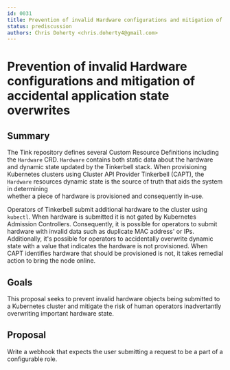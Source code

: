 ```yaml
---
id: 0031
title: Prevention of invalid Hardware configurations and mitigation of accidental application state overwrites
status: prediscussion
authors: Chris Doherty <chris.doherty4@gmail.com>
---
```


# Prevention of invalid Hardware configurations and mitigation of accidental application state overwrites

## Summary

The Tink repository defines several Custom Resource Definitions including the `Hardware` CRD.
`Hardware` contains both static data about the hardware and dynamic state updated by the Tinkerbell
stack. When provisioning Kubernetes clusters using Cluster API Provider Tinkerbell (CAPT), the 
`Hardware`  resources dynamic state is the source of truth that aids the system in determining  
whether a piece of hardware is provisioned and consequently in-use.

Operators of Tinkerbell submit additional hardware to the cluster using `kubectl`. When hardware
is submitted it is not gated by Kubernetes Admission Controllers. Consequently, it is possible
for operators to submit hardware with invalid data such as duplicate MAC address' or IPs. 
Additionally, it's possible for operators to accidentally overwrite dynamic state with a value
that indicates the hardware is not provisioned. When CAPT identifies hardware that should be
provisioned is not, it takes remedial action to bring the node online.

## Goals

This proposal seeks to prevent invalid hardware objects being submitted to a Kubernetes cluster
and mitigate the risk of human operators inadvertantly overwriting important hardware state.

## Proposal

Write a webhook that expects the user submitting a request to be a part of a configurable role.

## 